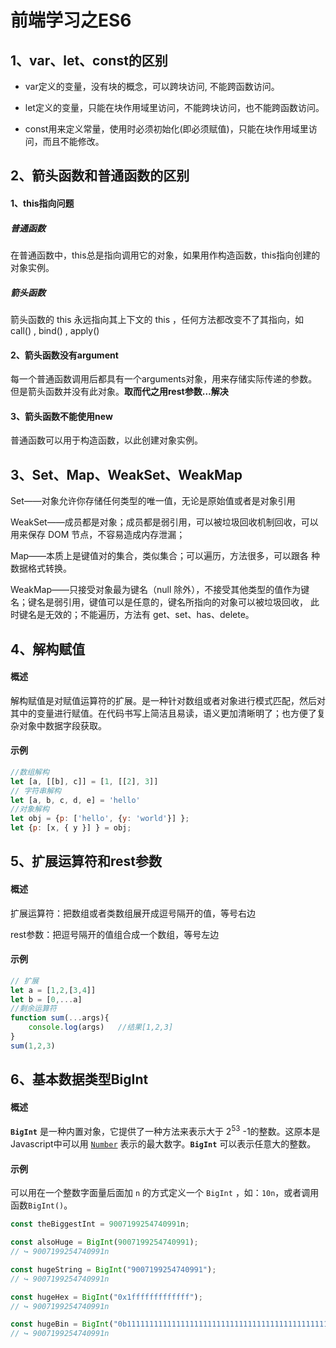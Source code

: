 # 前端学习之ES6

## 1、var、let、const的区别

* var定义的变量，没有块的概念，可以跨块访问, 不能跨函数访问。

* let定义的变量，只能在块作用域里访问，不能跨块访问，也不能跨函数访问。

* const用来定义常量，使用时必须初始化(即必须赋值)，只能在块作用域里访问，而且不能修改。

## 2、箭头函数和普通函数的区别

#### 1、this指向问题

##### 普通函数

在普通函数中，this总是指向调用它的对象，如果用作构造函数，this指向创建的对象实例。

##### 箭头函数

箭头函数的 this 永远指向其上下文的 this ，任何方法都改变不了其指向，如 call() , bind() , apply()

#### 2、箭头函数没有argument

每一个普通函数调用后都具有一个arguments对象，用来存储实际传递的参数。但是箭头函数并没有此对象。**取而代之用rest参数…解决**

#### 3、箭头函数不能使用new

普通函数可以用于构造函数，以此创建对象实例。

## 3、Set、Map、WeakSet、WeakMap

Set——对象允许你存储任何类型的唯一值，无论是原始值或者是对象引用 

WeakSet——成员都是对象；成员都是弱引用，可以被垃圾回收机制回收，可以 用来保存 DOM 节点，不容易造成内存泄漏；

Map——本质上是键值对的集合，类似集合；可以遍历，方法很多，可以跟各 种数据格式转换。 

WeakMap——只接受对象最为键名（null 除外），不接受其他类型的值作为键 名；键名是弱引用，键值可以是任意的，键名所指向的对象可以被垃圾回收， 此时键名是无效的；不能遍历，方法有 get、set、has、delete。

## 4、解构赋值

#### 概述

解构赋值是对赋值运算符的扩展。是一种针对数组或者对象进行模式匹配，然后对其中的变量进行赋值。在代码书写上简洁且易读，语义更加清晰明了；也方便了复杂对象中数据字段获取。

#### 示例

```javascript
//数组解构
let [a, [[b], c]] = [1, [[2], 3]]
// 字符串解构
let [a, b, c, d, e] = 'hello'
//对象解构
let obj = {p: ['hello', {y: 'world'}] };
let {p: [x, { y }] } = obj;
```

## 5、扩展运算符和rest参数

#### 概述

扩展运算符：把数组或者类数组展开成逗号隔开的值，等号右边

rest参数：把逗号隔开的值组合成一个数组，等号左边

#### 示例

```javascript
// 扩展
let a = [1,2,[3,4]]
let b = [0,...a]
//剩余运算符
function sum(...args){
    console.log(args)   //结果[1,2,3]
}
sum(1,2,3)
```

## 6、基本数据类型BigInt

#### 概述

**`BigInt`** 是一种内置对象，它提供了一种方法来表示大于 2<sup>53</sup> -1的整数。这原本是 Javascript中可以用 [`Number`](https://developer.mozilla.org/zh-CN/docs/Web/JavaScript/Reference/Global_Objects/Number) 表示的最大数字。**`BigInt`** 可以表示任意大的整数。

#### 示例

可以用在一个整数字面量后面加 `n` 的方式定义一个 `BigInt` ，如：`10n`，或者调用函数`BigInt()`。

```javascript
const theBiggestInt = 9007199254740991n;

const alsoHuge = BigInt(9007199254740991);
// ↪ 9007199254740991n

const hugeString = BigInt("9007199254740991");
// ↪ 9007199254740991n

const hugeHex = BigInt("0x1fffffffffffff");
// ↪ 9007199254740991n

const hugeBin = BigInt("0b11111111111111111111111111111111111111111111111111111");
// ↪ 9007199254740991n
```

